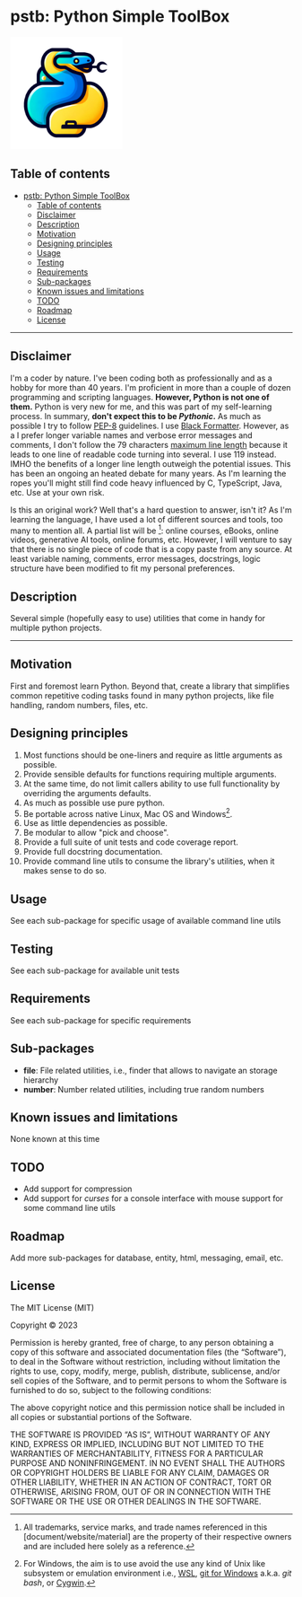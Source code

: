 # pstb: Python Simple ToolBox

<img src="https://github.com/gtrevize/ImageRepo/blob/main/pstb8_small_transparent.png?raw=true" alt="pstb logo" width="200"/>

## Table of contents

- [pstb: Python Simple ToolBox](#pstb-python-simple-toolbox)
  - [Table of contents](#table-of-contents)
  - [Disclaimer](#disclaimer)
  - [Description](#description)
  - [Motivation](#motivation)
  - [Designing principles](#designing-principles)
  - [Usage](#usage)
  - [Testing](#testing)
  - [Requirements](#requirements)
  - [Sub-packages](#sub-packages)
  - [Known issues and limitations](#known-issues-and-limitations)
  - [TODO](#todo)
  - [Roadmap](#roadmap)
  - [License](#license)

---

## Disclaimer

I'm a coder by nature. I've been coding both as professionally and as a hobby for more than 40 years.
I'm proficient in more than a couple of dozen programming and scripting languages. __However, Python is not one of them.__
Python is very new for me, and this was part of my self-learning process. In summary, **don't expect this to be *Pythonic*.**
As much as possible I try to follow [PEP-8](http://www.python.org/dev/peps/pep-0008/) guidelines. I use [Black Formatter](https://black.readthedocs.io/en/stable/). However, as a I prefer longer variable names and verbose error messages and comments, I don't follow the 79 characters [maximum line length](https://peps.python.org/pep-0008/#maximum-line-length) because it leads to one line of readable code turning into several. I use 119 instead. IMHO the benefits of a longer line length outweigh the potential issues. This has been an ongoing an heated debate for many years.
As I'm learning the ropes you'll might still find code heavy influenced by C, TypeScript, Java, etc. Use at your own risk.

Is this an original work? Well that's a hard question to answer, isn't it? As I'm learning the language, I have used a lot of different sources and tools, too many to mention all. A partial list will be [^1]: online courses, eBooks, online videos, generative AI tools, online forums, etc. However, I will venture to say that there is no single piece of code that is a copy paste from any source. At least variable naming, comments, error messages, docstrings, logic structure have been modified to fit my personal preferences.

[^1]: All trademarks, service marks, and trade names referenced in this [document/website/material] are the property of their respective owners and are included here solely as a reference.

## Description

Several simple (hopefully easy to use) utilities that come in handy for multiple python projects.

---

## Motivation

First and foremost learn Python. Beyond that, create a library that simplifies common repetitive coding tasks found in many python projects, like file handling, random numbers, files, etc.

## Designing principles

1. Most functions should be one-liners and require as little arguments as possible.
2. Provide sensible defaults for functions requiring multiple arguments.
3. At the same time, do not limit callers ability to use full functionality by overriding the arguments defaults.
4. As much as possible use pure python.
5. Be portable across native Linux, Mac OS and Windows[^2].
6. Use as little dependencies as possible.
7. Be modular to allow "pick and choose".
8. Provide a full suite of unit tests and code coverage report.
9. Provide full docstring documentation.
10. Provide command line utils to consume the library's utilities, when it makes sense to do so.

[^2]: For Windows, the aim is to use avoid the use any kind of Unix like subsystem or emulation environment i.e., [WSL](https://learn.microsoft.com/en-us/windows/wsl/), [git for Windows](https://gitforwindows.org/) a.k.a. *git bash*, or [Cygwin](https://www.cygwin.com/index.html). 

## Usage

See each sub-package for specific usage of available command line utils

## Testing

See each sub-package for available unit tests

## Requirements

See each sub-package for specific requirements

## Sub-packages

- __file__: File related utilities, i.e., finder that allows to navigate an storage hierarchy
- __number__: Number related utilities, including true random numbers

## Known issues and limitations

None known at this time

## TODO

- Add support for compression
- Add support for *curses* for a console interface with mouse support for some command line utils

## Roadmap

Add more sub-packages for database, entity, html, messaging, email, etc.

## License

The MIT License (MIT)

Copyright © 2023

Permission is hereby granted, free of charge, to any person obtaining a copy of this software and associated documentation files (the “Software”), to deal in the Software without restriction, including without limitation the rights to use, copy, modify, merge, publish, distribute, sublicense, and/or sell copies of the Software, and to permit persons to whom the Software is furnished to do so, subject to the following conditions:

The above copyright notice and this permission notice shall be included in all copies or substantial portions of the Software.

THE SOFTWARE IS PROVIDED “AS IS”, WITHOUT WARRANTY OF ANY KIND, EXPRESS OR IMPLIED, INCLUDING BUT NOT LIMITED TO THE WARRANTIES OF MERCHANTABILITY, FITNESS FOR A PARTICULAR PURPOSE AND NONINFRINGEMENT. IN NO EVENT SHALL THE AUTHORS OR COPYRIGHT HOLDERS BE LIABLE FOR ANY CLAIM, DAMAGES OR OTHER LIABILITY, WHETHER IN AN ACTION OF CONTRACT, TORT OR OTHERWISE, ARISING FROM, OUT OF OR IN CONNECTION WITH THE SOFTWARE OR THE USE OR OTHER DEALINGS IN THE SOFTWARE.